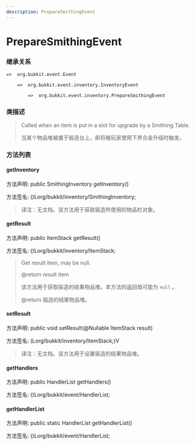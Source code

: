 ```yaml
---
description: PrepareSmithingEvent
---
```


# PrepareSmithingEvent

### 继承关系

    =>  org.bukkit.event.Event

        =>  org.bukkit.event.inventory.InventoryEvent

            =>  org.bukkit.event.inventory.PrepareSmithingEvent

### 类描述

> Called when an item is put in a slot for upgrade by a Smithing Table.
>
> 
>
> 当某个物品堆被置于锻造台上，即将被玩家使用下界合金升级时触发。

### 方法列表

#### getInventory

方法声明: public SmithingInventory getInventory()

方法签名: ()Lorg/bukkit/inventory/SmithingInventory;

> 译注：无文档。该方法用于获取锻造所使用的物品栏对象。

#### getResult

方法声明: public ItemStack getResult()

方法签名: ()Lorg/bukkit/inventory/ItemStack;

> Get result item, may be null.
>
> @return result item
>
> 
>
> 该方法用于获取锻造的结果物品堆。本方法的返回值可能为 `null` 。
>
> @return 锻造的结果物品堆。

#### setResult

方法声明: public void setResult(@Nullable ItemStack result)

方法签名: (Lorg/bukkit/inventory/ItemStack;)V

> 译注：无文档。该方法用于设置锻造的结果物品堆。

#### getHandlers

方法声明: public HandlerList getHandlers()

方法签名: ()Lorg/bukkit/event/HandlerList;

#### getHandlerList

方法声明: public static HandlerList getHandlerList()

方法签名: ()Lorg/bukkit/event/HandlerList;